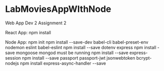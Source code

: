 # LabMoviesAppWIthNode
 Web App Dev 2 Assignment 2


React App: npm install

Node App:   npm init
            npm install --save-dev babel-cli babel-preset-env nodemon eslint babel-eslint
            npm install --save dotenv express
            npm install -save mongoose
            mongod must be running
            npm install --save express-session
            npm install --save passport passport-jwt jsonwebtoken bcrypt-nodejs
            npm install express-async-handler --save
